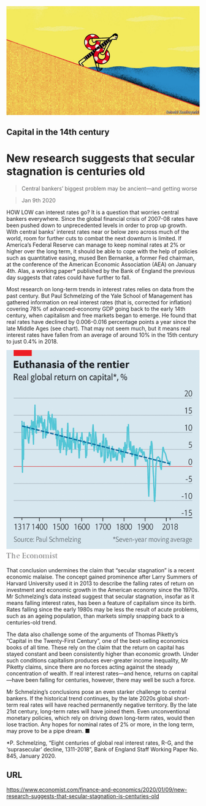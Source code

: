 ![](./images/20200111_FND001_0.jpg)

## Capital in the 14th century

# New research suggests that secular stagnation is centuries old

> Central bankers’ biggest problem may be ancient—and getting worse

> Jan 9th 2020

HOW LOW can interest rates go? It is a question that worries central bankers everywhere. Since the global financial crisis of 2007-08 rates have been pushed down to unprecedented levels in order to prop up growth. With central banks’ interest rates near or below zero across much of the world, room for further cuts to combat the next downturn is limited. If America’s Federal Reserve can manage to keep nominal rates at 2% or higher over the long term, it should be able to cope with the help of policies such as quantitative easing, mused Ben Bernanke, a former Fed chairman, at the conference of the American Economic Association (AEA) on January 4th. Alas, a working paper* published by the Bank of England the previous day suggests that rates could have further to fall.

Most research on long-term trends in interest rates relies on data from the past century. But Paul Schmelzing of the Yale School of Management has gathered information on real interest rates (that is, corrected for inflation) covering 78% of advanced-economy GDP going back to the early 14th century, when capitalism and free markets began to emerge. He found that real rates have declined by 0.006-0.016 percentage points a year since the late Middle Ages (see chart). That may not seem much, but it means real interest rates have fallen from an average of around 10% in the 15th century to just 0.4% in 2018.

![](./images/20200111_FNC911.png)

That conclusion undermines the claim that “secular stagnation” is a recent economic malaise. The concept gained prominence after Larry Summers of Harvard University used it in 2013 to describe the falling rates of return on investment and economic growth in the American economy since the 1970s. Mr Schmelzing’s data instead suggest that secular stagnation, insofar as it means falling interest rates, has been a feature of capitalism since its birth. Rates falling since the early 1980s may be less the result of acute problems, such as an ageing population, than markets simply snapping back to a centuries-old trend.

The data also challenge some of the arguments of Thomas Piketty’s “Capital in the Twenty-First Century”, one of the best-selling economics books of all time. These rely on the claim that the return on capital has stayed constant and been consistently higher than economic growth. Under such conditions capitalism produces ever-greater income inequality, Mr Piketty claims, since there are no forces acting against the steady concentration of wealth. If real interest rates—and hence, returns on capital—have been falling for centuries, however, there may well be such a force.

Mr Schmelzing’s conclusions pose an even starker challenge to central bankers. If the historical trend continues, by the late 2020s global short-term real rates will have reached permanently negative territory. By the late 21st century, long-term rates will have joined them. Even unconventional monetary policies, which rely on driving down long-term rates, would then lose traction. Any hopes for nominal rates of 2% or more, in the long term, may prove to be a pipe dream. ■

*P. Schmelzing, “Eight centuries of global real interest rates, R-G, and the ‘suprasecular’ decline, 1311-2018”, Bank of England Staff Working Paper No. 845, January 2020.

## URL

https://www.economist.com/finance-and-economics/2020/01/09/new-research-suggests-that-secular-stagnation-is-centuries-old

